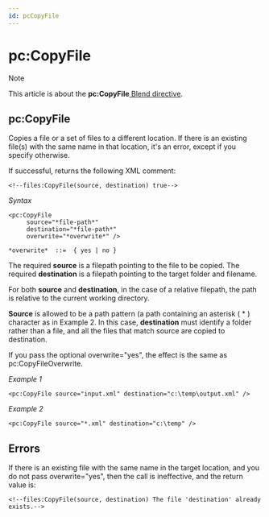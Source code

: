 ```yaml
---
id: pcCopyFile
---
```


# pc:CopyFile



> [!NOTE]
> This article is about the **pc:CopyFile**[ Blend directive](/docs/Repositories/Blend_directives).

## **pc:CopyFile**

Copies a file or a set of files to a different location. If there is an existing file(s) with the same name in that location, it's an error, except if you specify otherwise.

If successful, returns the following XML comment:

```language-xml
<!--files:CopyFile(source, destination) true-->
```

*Syntax*
 

```
<pc:CopyFile
     source="*file-path*"
     destination="*file-path*"
     overwrite="*overwrite*" />

*overwrite*  ::=  { yes | no }
```

The required **source** is a filepath pointing to the file to be copied. The required **destination** is a filepath pointing to the target folder and filename.

For both **source** and **destination**, in the case of a relative filepath, the path is relative to the current working directory.

**Source** is allowed to be a path pattern (a path containing an asterisk ( * ) character as in Example 2. In this case, **destination** must identify a folder rather than a file, and all the files that match source are copied to destination.

If you pass the optional overwrite="yes", the effect is the same as pc:CopyFileOverwrite.

*Example 1*

```language-xml
<pc:CopyFile source="input.xml" destination="c:\temp\output.xml" />
```

*Example 2*

```language-xml
<pc:CopyFile source="*.xml" destination="c:\temp" />
```

## Errors

If there is an existing file with the same name in the target location, and you do not pass overwrite="yes", then the call is ineffective, and the return value is:

```language-xml
<!--files:CopyFile(source, destination) The file 'destination' already exists.-->
```

 